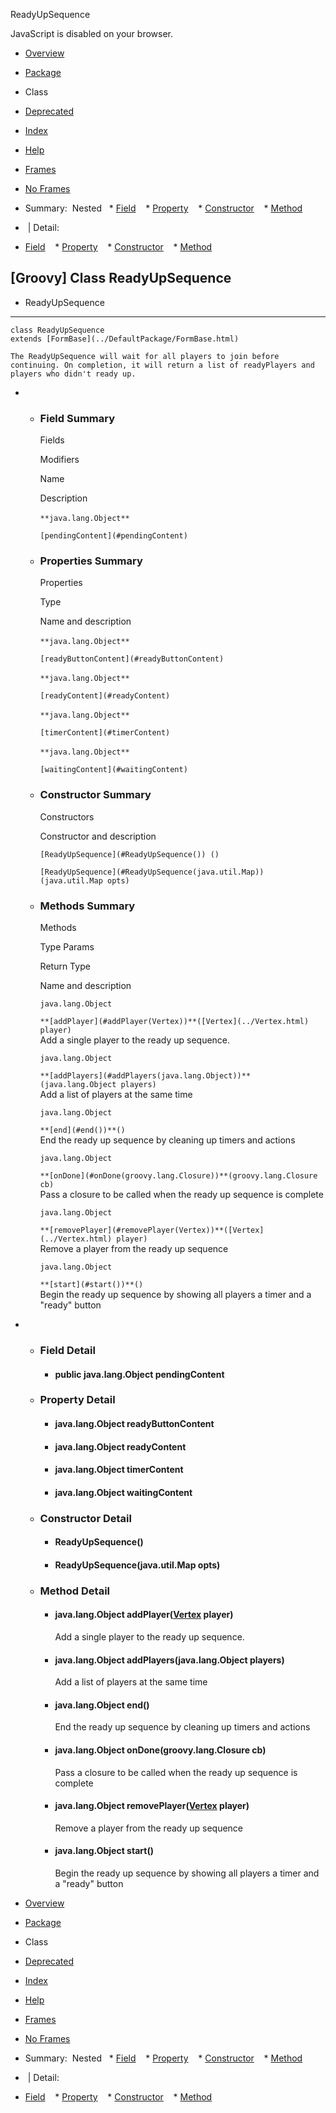 ReadyUpSequence      <!-- if (location.href.indexOf('is-external=true') == -1) { parent.document.title="ReadyUpSequence"; } //--> 

<div>JavaScript is disabled on your browser.</div>

[](#skip-navbar_top "Skip navigation links")

*   [Overview](../overview-summary.html)
*   [Package](package-summary.html)
*   Class
*   [Deprecated](../deprecated-list.html)
*   [Index](../index-all.html)
*   [Help](../help-doc.html)

*   [Frames](../index.html?DefaultPackage/ReadyUpSequence)
*   [No Frames](ReadyUpSequence.html)

*   Summary: 
Nested   *   [Field](#field_summary)
   *   [Property](#property_summary)
   *   [Constructor](#constructor_summary)
   *   [Method](#method_summary)
   

*    | Detail: 
*   [Field](#field_detail)
   *   [Property](#prop_detail)
   *   [Constructor](#constructor_detail)
   *   [Method](#method_detail)
   

\[Groovy\] Class ReadyUpSequence
--------------------------------

*   ReadyUpSequence

*   * * *
    
      
    
    class ReadyUpSequence
    extends [FormBase](../DefaultPackage/FormBase.html)
    
    The ReadyUpSequence will wait for all players to join before continuing. On completion, it will return a list of readyPlayers and players who didn't ready up.
    

*   *   ### Field Summary
        
        Fields 
        
        Modifiers
        
        Name
        
        Description
        
        `**java.lang.Object**` 
        
        `[pendingContent](#pendingContent)`
        
    
    *   ### Properties Summary
        
        Properties 
        
        Type
        
        Name and description
        
        `**java.lang.Object**` 
        
        `[readyButtonContent](#readyButtonContent)`  
        
        `**java.lang.Object**` 
        
        `[readyContent](#readyContent)`  
        
        `**java.lang.Object**` 
        
        `[timerContent](#timerContent)`  
        
        `**java.lang.Object**` 
        
        `[waitingContent](#waitingContent)`  
        
    
    *   ### Constructor Summary
        
        Constructors 
        
        Constructor and description
        
        `[ReadyUpSequence](#ReadyUpSequence()) ()`  
        
        `[ReadyUpSequence](#ReadyUpSequence(java.util.Map)) (java.util.Map opts)`  
        
    
    *   ### Methods Summary
        
        Methods 
        
        Type Params
        
        Return Type
        
        Name and description
        
        `java.lang.Object`
        
        `**[addPlayer](#addPlayer(Vertex))**([Vertex](../Vertex.html) player)`  
        Add a single player to the ready up sequence.
        
        `java.lang.Object`
        
        `**[addPlayers](#addPlayers(java.lang.Object))**(java.lang.Object players)`  
        Add a list of players at the same time
        
        `java.lang.Object`
        
        `**[end](#end())**()`  
        End the ready up sequence by cleaning up timers and actions
        
        `java.lang.Object`
        
        `**[onDone](#onDone(groovy.lang.Closure))**(groovy.lang.Closure cb)`  
        Pass a closure to be called when the ready up sequence is complete
        
        `java.lang.Object`
        
        `**[removePlayer](#removePlayer(Vertex))**([Vertex](../Vertex.html) player)`  
        Remove a player from the ready up sequence
        
        `java.lang.Object`
        
        `**[start](#start())**()`  
        Begin the ready up sequence by showing all players a timer and a "ready" button
        

*   *   ### Field Detail
        
        *   #### public java.lang.Object **pendingContent**
            
    
    *   ### Property Detail
        
        *   #### java.lang.Object **readyButtonContent**
            
        
        *   #### java.lang.Object **readyContent**
            
        
        *   #### java.lang.Object **timerContent**
            
        
        *   #### java.lang.Object **waitingContent**
            
    
    *   ### Constructor Detail
        
        *   #### **ReadyUpSequence**()
            
        
        *   #### **ReadyUpSequence**(java.util.Map opts)
            
    
    *   ### Method Detail
        
        *   #### java.lang.Object **addPlayer**([Vertex](../Vertex.html) player)
            
            Add a single player to the ready up sequence.
            
        
        *   #### java.lang.Object **addPlayers**(java.lang.Object players)
            
            Add a list of players at the same time
            
        
        *   #### java.lang.Object **end**()
            
            End the ready up sequence by cleaning up timers and actions
            
        
        *   #### java.lang.Object **onDone**(groovy.lang.Closure cb)
            
            Pass a closure to be called when the ready up sequence is complete
            
        
        *   #### java.lang.Object **removePlayer**([Vertex](../Vertex.html) player)
            
            Remove a player from the ready up sequence
            
        
        *   #### java.lang.Object **start**()
            
            Begin the ready up sequence by showing all players a timer and a "ready" button
            

[](#skip-navbar_bottom "Skip navigation links")

*   [Overview](../overview-summary.html)
*   [Package](package-summary.html)
*   Class
*   [Deprecated](../deprecated-list.html)
*   [Index](../index-all.html)
*   [Help](../help-doc.html)

*   [Frames](../index.html?DefaultPackage/ReadyUpSequence)
*   [No Frames](ReadyUpSequence.html)

*   Summary: 
Nested   *   [Field](#field_summary)
   *   [Property](#property_summary)
   *   [Constructor](#constructor_summary)
   *   [Method](#method_summary)
   

*    | Detail: 
*   [Field](#field_detail)
   *   [Property](#prop_detail)
   *   [Constructor](#constructor_detail)
   *   [Method](#method_detail)